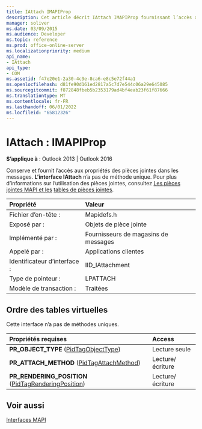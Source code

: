 ```yaml
---
title: IAttach IMAPIProp
description: Cet article décrit IAttach IMAPIProp fournissant l’accès aux propriétés des pièces jointes dans les messages.
manager: soliver
ms.date: 03/09/2015
ms.audience: Developer
ms.topic: reference
ms.prod: office-online-server
ms.localizationpriority: medium
api_name:
- IAttach
api_type:
- COM
ms.assetid: f47e20e1-2a30-4c9e-8ca6-e8c5e72f44a1
ms.openlocfilehash: d81fe90d161ed2817a5c7d7e544c06a29e645085
ms.sourcegitcommit: f872848fbeb5b2353179ad4bf4eab23f61f87666
ms.translationtype: MT
ms.contentlocale: fr-FR
ms.lasthandoff: 06/01/2022
ms.locfileid: "65812326"
---
```

# <a name="iattach--imapiprop"></a>IAttach : IMAPIProp

  
  
**S’applique à** : Outlook 2013 | Outlook 2016 
  
Conserve et fournit l’accès aux propriétés des pièces jointes dans les messages. **L’interface IAttach** n’a pas de méthode unique. Pour plus d’informations sur l’utilisation des pièces jointes, consultez [Les pièces jointes MAPI et les](mapi-attachments.md) [tables de pièces jointes](attachment-tables.md). 
  
|Propriété |Valeur |
|:-----|:-----|
|Fichier d’en-tête :  <br/> |Mapidefs.h  <br/> |
|Exposé par :  <br/> |Objets de pièce jointe  <br/> |
|Implémenté par :  <br/> |Fournisseurs de magasins de messages  <br/> |
|Appelé par :  <br/> |Applications clientes  <br/> |
|Identificateur d’interface :  <br/> |IID_IAttachment  <br/> |
|Type de pointeur :  <br/> |LPATTACH  <br/> |
|Modèle de transaction :  <br/> |Traitées  <br/> |
   
## <a name="vtable-order"></a>Ordre des tables virtuelles

Cette interface n’a pas de méthodes uniques.
  
|**Propriétés requises**|**Access**|
|:-----|:-----|
|**PR_OBJECT_TYPE** ([PidTagObjectType](pidtagobjecttype-canonical-property.md))  <br/> |Lecture seule  <br/> |
|**PR_ATTACH_METHOD** ([PidTagAttachMethod](pidtagattachmethod-canonical-property.md))  <br/> |Lecture/écriture  <br/> |
|**PR_RENDERING_POSITION** ([PidTagRenderingPosition](pidtagrenderingposition-canonical-property.md))  <br/> |Lecture/écriture  <br/> |
   
## <a name="see-also"></a>Voir aussi



[Interfaces MAPI](mapi-interfaces.md)

